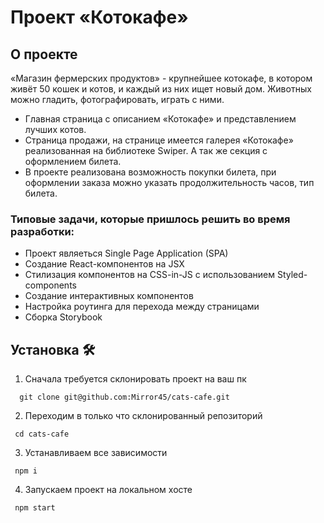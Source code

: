 # Проект «Котокафе»


## О проекте

«Магазин фермерских продуктов» - крупнейшее котокафе, в котором живёт 50 кошек и котов, и каждый из них ищет новый дом. Животных можно гладить, фотографировать, играть с ними.
- Главная страница с описанием «Котокафе» и представлением лучших котов.
- Страница продажи, на странице имеется галерея «Котокафе» реализованная на библиотеке Swiper. А так же секция с оформлением билета.
- В проекте реализована возможность покупки билета, при оформлении заказа можно  указать продолжительность часов, тип билета.

### Типовые задачи, которые пришлось решить во время разработки:

- Проект являеться Single Page Application (SPA)
- Создание React-компонентов  на JSX
- Стилизация компонентов на CSS-in-JS с использованием Styled-components
- Создание интерактивных компонентов
- Настройка роутинга для перехода между страницами
- Сборка Storybook

## Установка 🛠

1. Сначала требуется склонировать проект на ваш пк

```
  git clone git@github.com:Mirror45/cats-cafe.git
```

2. Переходим в только что склонированный репозиторий

```
 cd cats-cafe
```

3. Устанавливаем все зависимости

```
 npm i
```

4. Запускаем проект на локальном хосте

```
 npm start
```
